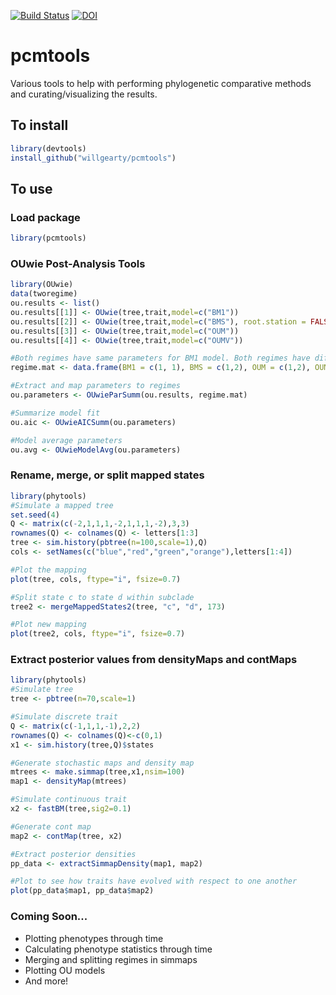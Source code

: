 [![Build Status](https://travis-ci.com/willgearty/pcmtools.svg?branch=master)](https://travis-ci.com/willgearty/pcmtools)
[![DOI](https://zenodo.org/badge/213449197.svg)](https://zenodo.org/badge/latestdoi/213449197)

# pcmtools
Various tools to help with performing phylogenetic comparative methods and curating/visualizing the results.

## To install
```r
library(devtools)
install_github("willgearty/pcmtools")
```

## To use

### Load package
```r
library(pcmtools)
```

### OUwie Post-Analysis Tools
```r
library(OUwie)
data(tworegime)
ou.results <- list()
ou.results[[1]] <- OUwie(tree,trait,model=c("BM1"))
ou.results[[2]] <- OUwie(tree,trait,model=c("BMS"), root.station = FALSE)
ou.results[[3]] <- OUwie(tree,trait,model=c("OUM"))
ou.results[[4]] <- OUwie(tree,trait,model=c("OUMV"))

#Both regimes have same parameters for BM1 model. Both regimes have different parameters for other models.
regime.mat <- data.frame(BM1 = c(1, 1), BMS = c(1,2), OUM = c(1,2), OUMV = c(1,2), row.names = c(1,2))

#Extract and map parameters to regimes
ou.parameters <- OUwieParSumm(ou.results, regime.mat)

#Summarize model fit
ou.aic <- OUwieAICSumm(ou.parameters)

#Model average parameters
ou.avg <- OUwieModelAvg(ou.parameters)
```

### Rename, merge, or split mapped states
```r
library(phytools)
#Simulate a mapped tree
set.seed(4)
Q <- matrix(c(-2,1,1,1,-2,1,1,1,-2),3,3)
rownames(Q) <- colnames(Q) <- letters[1:3]
tree <- sim.history(pbtree(n=100,scale=1),Q)
cols <- setNames(c("blue","red","green","orange"),letters[1:4])

#Plot the mapping
plot(tree, cols, ftype="i", fsize=0.7)

#Split state c to state d within subclade
tree2 <- mergeMappedStates2(tree, "c", "d", 173)

#Plot new mapping
plot(tree2, cols, ftype="i", fsize=0.7)
```

### Extract posterior values from densityMaps and contMaps
```r
library(phytools)
#Simulate tree
tree <- pbtree(n=70,scale=1)

#Simulate discrete trait
Q <- matrix(c(-1,1,1,-1),2,2)
rownames(Q) <- colnames(Q)<-c(0,1)
x1 <- sim.history(tree,Q)$states

#Generate stochastic maps and density map
mtrees <- make.simmap(tree,x1,nsim=100)
map1 <- densityMap(mtrees)

#Simulate continuous trait
x2 <- fastBM(tree,sig2=0.1)

#Generate cont map
map2 <- contMap(tree, x2)

#Extract posterior densities
pp_data <- extractSimmapDensity(map1, map2)

#Plot to see how traits have evolved with respect to one another
plot(pp_data$map1, pp_data$map2)
```

### Coming Soon...
- Plotting phenotypes through time
- Calculating phenotype statistics through time
- Merging and splitting regimes in simmaps
- Plotting OU models
- And more!
